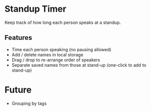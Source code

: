 # Standup Timer

Keep track of how long each person speaks at a standup.

## Features

- Time each person speaking (no pausing allowed)
- Add / delete names in local storage
- Drag / drop to re-arrange order of speakers
- Separate saved names from those at stand-up (one-click to add to stand-up)

# Future
- Grouping by tags

